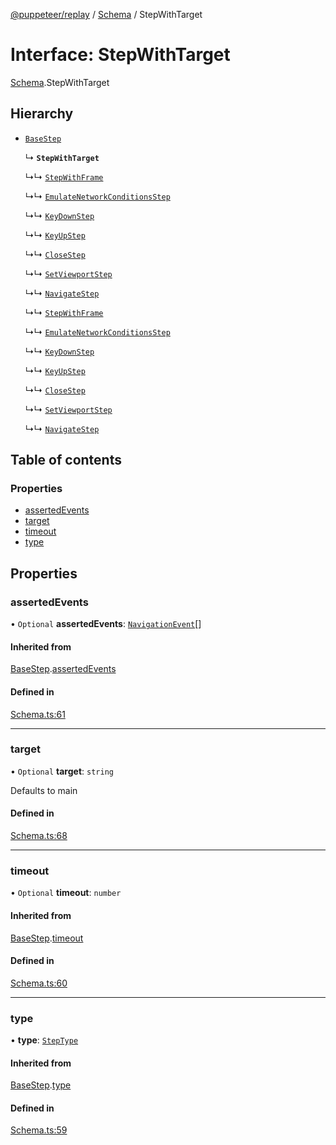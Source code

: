 [@puppeteer/replay](../README.md) / [Schema](../modules/Schema.md) / StepWithTarget

# Interface: StepWithTarget

[Schema](../modules/Schema.md).StepWithTarget

## Hierarchy

- [`BaseStep`](Schema.BaseStep.md)

  ↳ **`StepWithTarget`**

  ↳↳ [`StepWithFrame`](Schema.StepWithFrame.md)

  ↳↳ [`EmulateNetworkConditionsStep`](Schema.EmulateNetworkConditionsStep.md)

  ↳↳ [`KeyDownStep`](Schema.KeyDownStep.md)

  ↳↳ [`KeyUpStep`](Schema.KeyUpStep.md)

  ↳↳ [`CloseStep`](Schema.CloseStep.md)

  ↳↳ [`SetViewportStep`](Schema.SetViewportStep.md)

  ↳↳ [`NavigateStep`](Schema.NavigateStep.md)

  ↳↳ [`StepWithFrame`](StepWithFrame.md)

  ↳↳ [`EmulateNetworkConditionsStep`](EmulateNetworkConditionsStep.md)

  ↳↳ [`KeyDownStep`](KeyDownStep.md)

  ↳↳ [`KeyUpStep`](KeyUpStep.md)

  ↳↳ [`CloseStep`](CloseStep.md)

  ↳↳ [`SetViewportStep`](SetViewportStep.md)

  ↳↳ [`NavigateStep`](NavigateStep.md)

## Table of contents

### Properties

- [assertedEvents](Schema.StepWithTarget.md#assertedevents)
- [target](Schema.StepWithTarget.md#target)
- [timeout](Schema.StepWithTarget.md#timeout)
- [type](Schema.StepWithTarget.md#type)

## Properties

### assertedEvents

• `Optional` **assertedEvents**: [`NavigationEvent`](Schema.NavigationEvent.md)[]

#### Inherited from

[BaseStep](Schema.BaseStep.md).[assertedEvents](Schema.BaseStep.md#assertedevents)

#### Defined in

[Schema.ts:61](https://github.com/puppeteer/replay/blob/main/src/Schema.ts#L61)

---

### target

• `Optional` **target**: `string`

Defaults to main

#### Defined in

[Schema.ts:68](https://github.com/puppeteer/replay/blob/main/src/Schema.ts#L68)

---

### timeout

• `Optional` **timeout**: `number`

#### Inherited from

[BaseStep](Schema.BaseStep.md).[timeout](Schema.BaseStep.md#timeout)

#### Defined in

[Schema.ts:60](https://github.com/puppeteer/replay/blob/main/src/Schema.ts#L60)

---

### type

• **type**: [`StepType`](../enums/Schema.StepType.md)

#### Inherited from

[BaseStep](Schema.BaseStep.md).[type](Schema.BaseStep.md#type)

#### Defined in

[Schema.ts:59](https://github.com/puppeteer/replay/blob/main/src/Schema.ts#L59)
